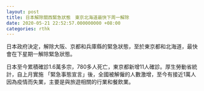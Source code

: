 ```yaml
---
layout: post
title: 日本解除關西緊急狀態　東京北海道最快下周一解除
date: 2020-05-21 22:52:57.000000000 +08:00
categories: rthk
---
```


日本政府決定，解除大阪、京都和兵庫縣的緊急狀態，至於東京都和北海道，最快會在下星期一解除緊急狀態。

日本至今累積確診1.6萬多宗，780多人死亡，東京都新增11人確診。厚生勞動省統計，自上月實施 「緊急事態宣言」後，全國被解僱的人數激增，至今有接近1萬人因為疫情而失業，主要是與旅遊相關的行業和餐飲業。
